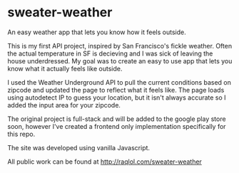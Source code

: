 # sweater-weather
An easy weather app that lets you know how it feels outside.

This is my first API project, inspired by San Francisco's fickle weather. 
Often the actual temperature in SF is decieving and I was sick of leaving the house underdressed. 
My goal was to create an easy to use app that lets you know what it actually feels like outside.

I used the Weather Underground API to pull the current conditions based on zipcode and updated the page to reflect what it feels like.
The page loads using autodetect IP to guess your location, but it isn't always accurate so I added the input area for your zipcode.

The original project is full-stack and will be added to the google play store soon, however I've created a frontend only implementation specifically for this repo.

The site was developed using vanilla Javascript.

All public work can be found at http://raqlol.com/sweater-weather
